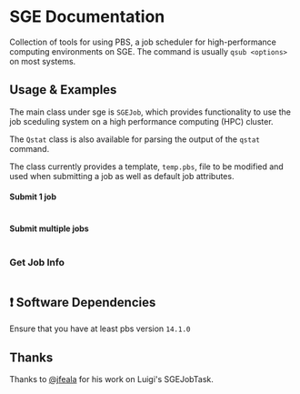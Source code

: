 SGE Documentation
===================
Collection of tools for using PBS, a job scheduler for high-performance
computing environments on SGE. The command is usually `qsub <options>` on most systems.

## Usage & Examples
The main class under sge is `SGEJob`, which provides functionality to use the
job sceduling system on a high performance computing (HPC) cluster.

The `Qstat` class is also available for parsing the output of the `qstat`
command.

The class currently provides a template, `temp.pbs`, file to be modified and used
when submitting a job as well as default job attributes.

#### Submit 1 job

``` python

```

#### Submit multiple jobs

``` python

```

### Get Job Info

``` python

```


:exclamation: Software Dependencies
--------------------------------------
Ensure that you have at least pbs version `14.1.0`

Thanks
-------------------
Thanks to [@jfeala](https://github.com/jfeala) for his work on Luigi's SGEJobTask.


